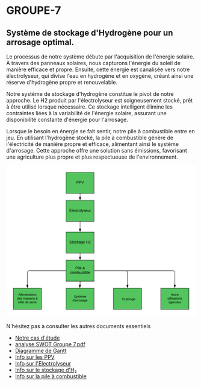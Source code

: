 # GROUPE-7
## Système de stockage d'Hydrogène pour un arrosage optimal.

Le processus de notre système débute par l'acquisition de l'énergie solaire. À travers des panneaux solaires, nous capturons l'énergie du soleil de manière efficace et propre. Ensuite, cette énergie est canalisée vers notre électrolyseur, qui divise l'eau en hydrogène et en oxygène, créant ainsi une réserve d'hydrogène propre et renouvelable.

Notre système de stockage d'hydrogène constitue le pivot de notre approche. Le H2 produit par l'électrolyseur est soigneusement stocké, prêt à être utilisé lorsque nécessaire. Ce stockage intelligent élimine les contraintes liées à la variabilité de l'énergie solaire, assurant une disponibilité constante d'énergie pour l'arrosage.

Lorsque le besoin en énergie se fait sentir, notre pile à combustible entre en jeu. En utilisant l'hydrogène stocké, la pile à combustible génère de l'électricité de manière propre et efficace, alimentant ainsi le système d'arrosage. Cette approche offre une solution sans émissions, favorisant une agriculture plus propre et plus respectueuse de l'environnement.


![Diagramme explicatif](https://github.com/BLHmar1/GROUPE-7/blob/main/diagrammeduSysteme.png)


N'hésitez pas à consulter les autres documents essentiels
- [Notre cas d'étude](https://github.com/BLHmar1/GROUPE-7/blob/Study-case/Study_case.pdf)
- [analyse SWOT Groupe 7.pdf](https://github.com/BLHmar1/GROUPE-7/blob/Analyse-SWOT/analyse%20SWOT%20Groupe%207.pdf)
- [Diagramme de Gantt](https://github.com/BLHmar1/GROUPE-7/blob/Diagramme-de-Gantt/DiagrammeDeGantt.png)
- [Info sur les PPV](https://github.com/BLHmar1/GROUPE-7/blob/Panneaux-Photovolta%C3%AFques/PPV.pdf)
- [Info sur l'Electrolyseur](https://github.com/BLHmar1/GROUPE-7/blob/electrolyseur/Rapport_Elecrolyseur.pdf)
- [Info sur le stockage d'H₂](https://github.com/BLHmar1/GROUPE-7/blob/Stockage-hydrog%C3%A8ne/Fadel_stockage_hydrog%C3%A8ne%20(2).pdf)
- [Info sur la pile à combustible](https://github.com/BLHmar1/GROUPE-7/blob/Pile-a-combustible/Pile%20%C3%A0%20combustiblefinal.pdf)
